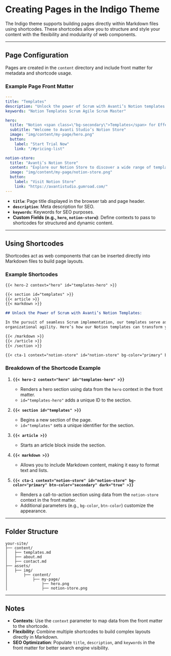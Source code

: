 # Creating Pages in the Indigo Theme

The Indigo theme supports building pages directly within Markdown files using shortcodes. These shortcodes allow you to structure and style your content with the flexibility and modularity of web components.

---

## Page Configuration

Pages are created in the `content` directory and include front matter for metadata and shortcode usage.

### Example Page Front Matter

```yaml
---
title: "Templates"
description: "Unlock the power of Scrum with Avanti’s Notion templates."
keywords: "Notion Templates Scrum Agile Scrum Master"

hero:
  title: "Notion <span class=\"bg-secondary\">Templates</span> for Effective Scrum Implementation"
  subtitle: "Welcome to Avanti Studio’s Notion Store"
  image: "img/content/my-page/hero.png"
  button:
    label: "Start Trial Now"
    link: "/#pricing-list"

notion-store:
  title: "Avanti’s Notion Store"
  content: "Explore our Notion Store to discover a wide range of templates designed to enhance your productivity"
  image: "img/content/my-page/notion-store.png"
  button:
    label: "Visit Notion Store"
    link: "https://avantistudio.gumroad.com/"
---
```

- **`title`**: Page title displayed in the browser tab and page header.
- **`description`**: Meta description for SEO.
- **`keywords`**: Keywords for SEO purposes.
- **Custom Fields (e.g., `hero`, `notion-store`)**: Define contexts to pass to shortcodes for structured and dynamic content.

---

## Using Shortcodes

Shortcodes act as web components that can be inserted directly into Markdown files to build page layouts.

### Example Shortcodes

```markdown
{{< hero-2 context="hero" id="templates-hero" >}}

{{< section id="templates" >}}
{{< article >}}
{{< markdown >}}

## Unlock the Power of Scrum with Avanti’s Notion Templates:

In the pursuit of seamless Scrum implementation, our templates serve as powerful tools to facilitate and enhance your
organizational agility. Here’s how our Notion templates can transform your Scrum framework:

{{< /markdown >}}
{{< /article >}}
{{< /section >}}

{{< cta-1 context="notion-store" id="notion-store" bg-color="primary" btn-color="secondary" dark="true" >}}
```

### Breakdown of the Shortcode Example

1. **`{{< hero-2 context="hero" id="templates-hero" >}}`**
    - Renders a hero section using data from the `hero` context in the front matter.
    - `id="templates-hero"` adds a unique ID to the section.

2. **`{{< section id="templates" >}}`**
    - Begins a new section of the page.
    - `id="templates"` sets a unique identifier for the section.

3. **`{{< article >}}`**
    - Starts an article block inside the section.

4. **`{{< markdown >}}`**
    - Allows you to include Markdown content, making it easy to format text and lists.

5. **`{{< cta-1 context="notion-store" id="notion-store" bg-color="primary" btn-color="secondary" dark="true" >}}`**
    - Renders a call-to-action section using data from the `notion-store` context in the front matter.
    - Additional parameters (e.g., `bg-color`, `btn-color`) customize the appearance.

---

## Folder Structure

```plaintext
your-site/
├── content/
│   ├── templates.md
│   ├── about.md
│   ├── contact.md
├── assets/
│   ├── img/
│       ├── content/
│           ├── my-page/
│               ├── hero.png
│               ├── notion-store.png
```

---

## Notes

- **Contexts**: Use the `context` parameter to map data from the front matter to the shortcode.
- **Flexibility**: Combine multiple shortcodes to build complex layouts directly in Markdown.
- **SEO Optimization**: Populate `title`, `description`, and `keywords` in the front matter for better search engine visibility.

